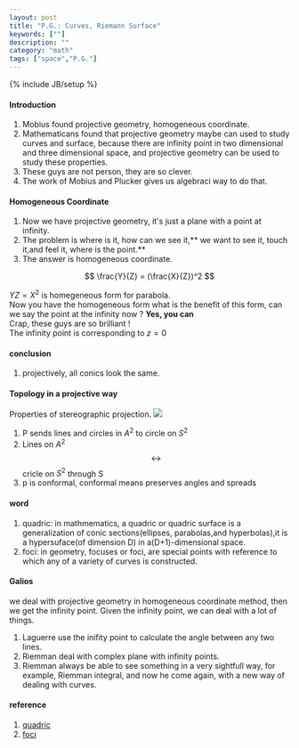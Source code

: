```yaml
---
layout: post
title: "P.G.: Curves, Riemann Surface"
keywords: [""]
description: ""
category: "math"
tags: ["space","P.G."]
---
```

{% include JB/setup %}

#### Introduction
1. Mobius found projective geometry, homogeneous coordinate.
2. Mathematicans found that projective geometry maybe can used to study curves
   and surface, because there are infinity point in two dimensional and three
   dimensional space, and projective geometry can be used to study these
   properties.
3. These guys are not person, they are so clever.
4. The work of Mobius and Plucker gives us algebraci way to do that.


#### Homogeneous  Coordinate
1. Now we have projective geometry, it's just a plane with a point at infinity.
2. The problem is where is it, how can we see it,** we want to see it, touch
   it,and feel it, where is the point.**
3. The answer is homogeneous coordinate.

$$
\frac{Y}{Z} = (\frac{X}{Z})^2
$$

$YZ=X^2$ is homegeneous form for parabola. <br />
Now you have the homogeneous form what is the benefit of this form, can we say
the point at the infinity now ? **Yes, you can** <br />
Crap, these guys are so brilliant ! <br />
The infinity point is corresponding to $z=0$



#### conclusion
1. projectively, all conics look the same.

#### Topology in a projective way
Properties of stereographic projection.
<img
src="{{IMAGE_PATH}}/math-space-algebraic-topology-stereographic-projection.png">

1. P sends lines and circles in $A^2$ to circle on $S^2$
2. Lines on $A^2$ $$ \leftrightarrow $$ cricle on $S^2$ through S
3. p is conformal, conformal means  preserves angles and spreads


#### word
1. quadric: in mathmematics, a quadric or quadric surface is a generalization of conic sections(ellipses,
parabolas,and hyperbolas),it is a hypersuface(of dimension D) in a(D+1)-dimensional space.
2. foci: in geometry, focuses or foci, are special points with reference to which any of a variety
of curves is constructed.

#### Galios
we deal with projective geometry in homogeneous coordinate method, then we get
the infinity point. Given the infinity point, we can deal with a lot of things.
1. Laguerre use the inifity point to calculate the angle between any two lines.
2. Riemman deal with complex plane with infinity points.
3. Riemman always be able to see something in a very sightfull way, for example,
   Riemman integral, and now he come again, with a new way of dealing with
   curves.


#### reference
1. [quadric](https://en.wikipedia.org/wiki/Quadric)
2. [foci](https://en.wikipedia.org/wiki/Focus_(geometry))


